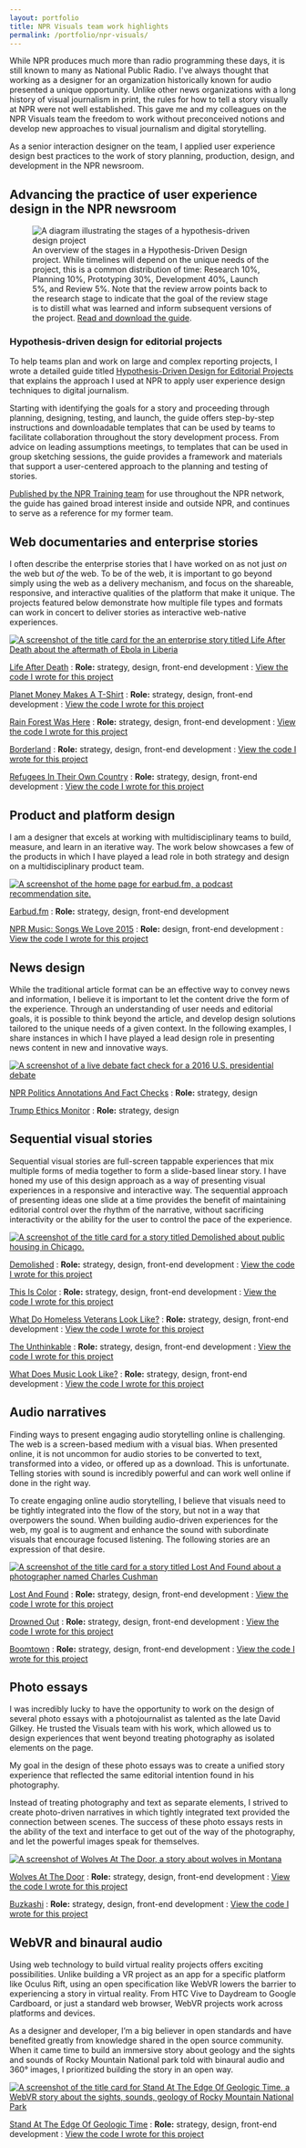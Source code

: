 ```yaml
---
layout: portfolio
title: NPR Visuals team work highlights
permalink: /portfolio/npr-visuals/
---
```


While NPR produces much more than radio programming these days, it is still known to many as National Public Radio. I've always thought that working as a designer for an organization historically known for audio presented a unique opportunity. Unlike other news organizations with a long history of visual journalism in print, the rules for how to tell a story visually at NPR were not well established. This gave me and my colleagues on the NPR Visuals team the freedom to work without preconceived notions and develop new approaches to visual journalism and digital storytelling.

As a senior interaction designer on the team, I applied user experience design best practices to the work of story planning, production, design, and development in the NPR newsroom.

## Advancing the practice of user experience design in the NPR newsroom

<figure class="thumbnail-full">
<img src="/assets/images/npr-hdd.png" alt="A diagram illustrating the stages of a hypothesis-driven design project">
<figcaption >
An overview of the stages in a Hypothesis-Driven Design project. While timelines will depend on the unique needs of the project, this is a common distribution of time: Research 10%, Planning 10%, Prototyping 30%, Development 40%, Launch 5%, and Review 5%. Note that the review arrow points back to the research stage to indicate that the goal of the review stage is to distill what was learned and inform subsequent versions of the project. <a href="https://n.pr/hdd">Read and download the guide</a>.
</figcaption>
</figure>


### Hypothesis-driven design for editorial projects

To help teams plan and work on large and complex reporting projects, I wrote a detailed guide titled [Hypothesis-Driven Design for Editorial Projects](https://n.pr/hdd) that explains the approach I used at NPR to apply user experience design techniques to digital journalism.

Starting with identifying the goals for a story and proceeding through planning, designing, testing, and launch, the guide offers step-by-step instructions and downloadable templates that can be used by teams to facilitate collaboration throughout the story development process. From advice on leading assumptions meetings, to templates that can be used in group sketching sessions, the guide provides a framework and materials that support a user-centered approach to the planning and testing of stories.

[Published by the NPR Training team](https://training.npr.org/2018/06/25/take-our-playbook-nprs-guide-to-building-immersive-storytelling-projects/) for use throughout the NPR network, the guide has gained broad interest inside and outside NPR, and continues to serve as a reference for my former team. 

## Web documentaries and enterprise stories

I often describe the enterprise stories that I have worked on as not  just *on* the web but *of* the web. To be of the web, it is important to go beyond simply using the web as a delivery mechanism, and focus on the shareable, responsive, and interactive qualities of the platform that make it unique. The projects featured below demonstrate how multiple file types and formats can work in concert to deliver stories as interactive web-native experiences.

[<img src="/assets/images/npr-ebola.png" alt="A screenshot of the title card for the an enterprise story titled Life After Death about the aftermath of Ebola in Liberia">](https://apps.npr.org/life-after-death/)


[Life After Death](https://apps.npr.org/life-after-death/)
: **Role:** strategy, design, front-end development
: [View the code I wrote for this project](https://github.com/nprapps/barkedu)

[Planet Money Makes A T-Shirt](https://apps.npr.org/tshirt/)
: **Role:** strategy, design, front-end development
: [View the code I wrote for this project](https://github.com/nprapps/tshirt)

[Rain Forest Was Here](http://apps.npr.org/lookatthis/posts/brazil/)
: **Role:** strategy, design, front-end development
: [View the code I wrote for this project](https://github.com/nprapps/lookatthis/tree/master/posts/brazil)

[Borderland](https://apps.npr.org/borderland/)
: **Role:** strategy, design, front-end development
: [View the code I wrote for this project](https://github.com/nprapps/borders-map)

[Refugees In Their Own Country](https://apps.npr.org/idp-georgia/irakli.html)
: **Role:** strategy, design, front-end development
: [View the code I wrote for this project](https://github.com/nprapps/idp-georgia)

## Product and platform design

I am a designer that excels at working with multidisciplinary teams to build, measure, and learn in an iterative way. The work below showcases a few of the products in which I have played a lead role in both strategy and design on a multidisciplinary product team.

[<img src="/assets/images/npr-earbud.png" alt="A screenshot of the home page for earbud.fm, a podcast recommendation site.">](http://earbud.fm/)

[Earbud.fm](http://earbud.fm/)
: **Role:** strategy, design, front-end development

[NPR Music: Songs We Love 2015](https://apps.npr.org/best-songs-2015/)
: **Role:** design, front-end development
: [View the code I wrote for this project](https://github.com/nprapps/bestsongs15/)


## News design

While the traditional article format can be an effective way to convey news and information, I believe it is important to let the content drive the form of the experience. Through an understanding of user needs and editorial goals, it is possible to think beyond the article, and develop design solutions tailored to the unique needs of a given context. In the following examples, I share instances in which I have played a lead design role in presenting news content in new and innovative ways.

[<img src="/assets/images/npr-fact-check.jpg" alt="A screenshot of a live debate fact check for a 2016 U.S. presidential debate">](http://www.npr.org/2016/10/19/498293478/fact-check-trump-and-clinton-s-final-presidential-debate)

[NPR Politics Annotations And Fact Checks](http://www.npr.org/2016/10/19/498293478/fact-check-trump-and-clinton-s-final-presidential-debate)
: **Role:** strategy, design

[Trump Ethics Monitor](http://www.npr.org/2017/02/17/513724796/trump-ethics-monitor-has-the-president-kept-his-promises)
: **Role:** strategy, design

## Sequential visual stories

Sequential visual stories are full-screen tappable experiences that mix multiple forms of media together to form a slide-based linear story. I have honed my use of this design approach as a way of presenting visual experiences in a responsive and interactive way. The sequential approach of presenting ideas one slide at a time provides the benefit of maintaining editorial control over the rhythm of the narrative, without sacrificing interactivity or the ability for the user to control the pace of the experience.

[<img src="/assets/images/npr-demolished.jpg" alt="A screenshot of the title card for a story titled Demolished about public housing in Chicago.">](https://apps.npr.org/lookatthis/posts/publichousing/)

[Demolished](https://apps.npr.org/lookatthis/posts/publichousing/)
: **Role:** strategy, design, front-end development
: [View the code I wrote for this project](https://github.com/nprapps/lookatthis/tree/master/posts/patricia-evans)

[This Is Color](https://apps.npr.org/lookatthis/posts/colors/)
: **Role:** strategy, design, front-end development
: [View the code I wrote for this project](https://github.com/nprapps/lookatthis/tree/master/posts/colors)

[What Do Homeless Veterans Look Like?](https://apps.npr.org/lookatthis/posts/veterans/)
: **Role:** strategy, design, front-end development
: [View the code I wrote for this project](https://github.com/nprapps/lookatthis/tree/master/posts/veterans)

[The Unthinkable](https://apps.npr.org/lookatthis/posts/yemen/)
: **Role:** strategy, design, front-end development
: [View the code I wrote for this project](https://github.com/nprapps/lookatthis/tree/master/posts/yemen)

[What Does Music Look Like?](https://apps.npr.org/lookatthis/posts/album-art/)
: **Role:** strategy, design, front-end development
: [View the code I wrote for this project](https://github.com/nprapps/lookatthis/tree/master/posts/new-music)

## Audio narratives

Finding ways to present engaging audio storytelling online is challenging. The web is a screen-based medium with a visual bias. When presented online, it is not uncommon for audio stories to be converted to text, transformed into a video, or offered up as a download. This is unfortunate. Telling stories with sound is incredibly powerful and can work well online if done in the right way.

To create engaging online audio storytelling, I believe that visuals need to be tightly integrated into the flow of the story, but not in a way that overpowers the sound. When building audio-driven experiences for the web, my goal is to augment and enhance the sound with subordinate visuals that encourage focused listening. The following stories are an expression of that desire.

[<img src="/assets/images/npr-cushman.jpg" alt="A screenshot of the title card for a story titled Lost And Found about a photographer named Charles Cushman">](https://apps.npr.org/cushman-lost-and-found)

[Lost And Found](https://apps.npr.org/cushman-lost-and-found)
: **Role:** strategy, design, front-end development
: [View the code I wrote for this project](https://github.com/npr/cushman)

[Drowned Out](https://apps.npr.org/lookatthis/posts/whales/)
: **Role:** strategy, design, front-end development
: [View the code I wrote for this project](https://github.com/nprapps/lookatthis/tree/master/posts/chris-clark)

[Boomtown](https://stateimpact.npr.org/pennsylvania/boomtown/)
: **Role:** strategy, design, front-end development
: [View the code I wrote for this project](https://github.com/stateimpact/boomtown)

## Photo essays

I was incredibly lucky to have the opportunity to work on the design of several photo essays with a photojournalist as talented as the late David Gilkey. He trusted the Visuals team with his work, which allowed us to design experiences that went beyond treating photography as isolated elements on the page.

My goal in the design of these photo essays was to create a unified story experience that reflected the same editorial intention found in his photography.

Instead of treating photography and text as separate elements, I strived to create photo-driven narratives in which tightly integrated text provided the connection between scenes. The success of these photo essays rests in the ability of the text and interface to get out of the way of the photography, and let the powerful images speak for themselves.

[<img src="/assets/images/npr-wolves.jpg" alt="A screenshot of Wolves At The Door, a story about wolves in Montana">](http://apps.npr.org/wolves/)

[Wolves At The Door](http://apps.npr.org/wolves/)
: **Role:** strategy, design, front-end development
: [View the code I wrote for this project](https://github.com/nprapps/wolves)

[Buzkashi](https://apps.npr.org/buzkashi/)
: **Role:** strategy, design, front-end development
: [View the code I wrote for this project](https://github.com/nprapps/buzkashi)

## WebVR and binaural audio

Using web technology to build virtual reality projects offers exciting possibilities. Unlike building a VR project as an app for a specific platform like Oculus Rift, using an open specification like WebVR lowers the barrier to experiencing a story in virtual reality. From HTC Vive to Daydream to Google Cardboard, or just a standard web browser, WebVR projects work across platforms and devices.

As a designer and developer, I’m a big believer in open standards and have benefited greatly from knowledge shared in the open source community. When it came time to build an immersive story about geology and the sights and sounds of Rocky Mountain National park told with binaural audio and 360° images, I prioritized building the story in an open way.

[<img src="/assets/images/npr-rocky.jpg" alt="A screenshot of the title card for Stand At The Edge Of Geologic Time, a WebVR story about the sights, sounds, geology of Rocky Mountain National Park">](http://apps.npr.org/rockymountain-vr/)

[Stand At The Edge Of Geologic Time](http://apps.npr.org/rockymountain-vr/)
: **Role:** strategy, design, front-end development
: [View the code I wrote for this project](https://github.com/nprapps/rockymountain)